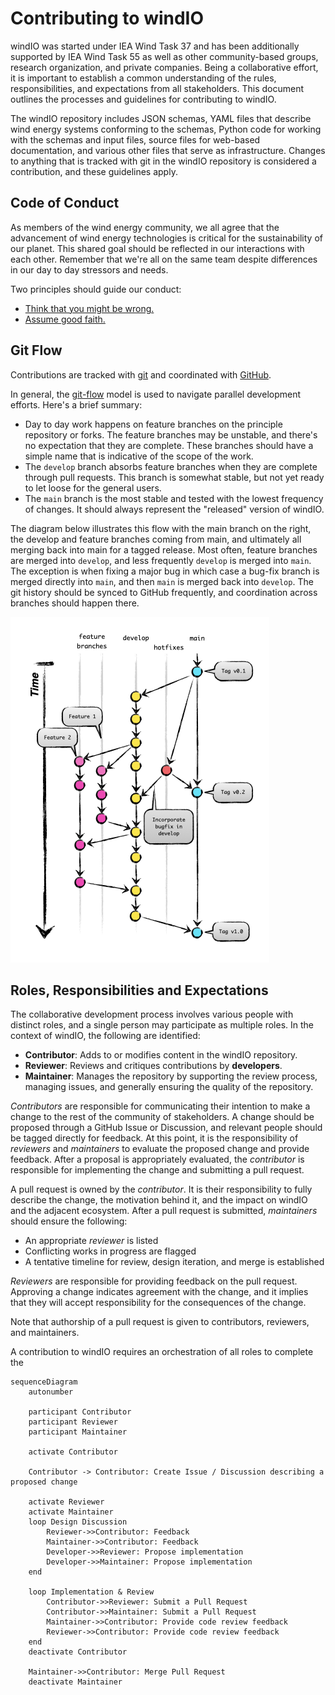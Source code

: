 
# Contributing to windIO

windIO was started under IEA Wind Task 37 and has been additionally supported by IEA Wind Task 55
as well as other community-based groups, research organization, and private companies.
Being a collaborative effort, it is important to establish a common understanding of the
rules, responsibilities, and expectations from all stakeholders.
This document outlines the processes and guidelines for contributing to windIO.

The windIO repository includes JSON schemas, YAML files that describe wind energy systems
conforming to the schemas, Python code for working with the schemas and input files,
source files for web-based documentation, and various other files that serve as infrastructure.
Changes to anything that is tracked with git in the windIO repository is considered a contribution,
and these guidelines apply.

## Code of Conduct

As members of the wind energy community, we all agree that the advancement of wind
energy technologies is critical for the sustainability of our planet.
This shared goal should be reflected in our interactions with each other.
Remember that we're all on the same team despite differences in our day to day stressors and needs.

Two principles should guide our conduct:
- [Think that you might be wrong.](https://en.wikipedia.org/wiki/Cromwell%27s_rule)
- [Assume good faith.](https://en.wikipedia.org/wiki/Wikipedia:Assume_good_faith)

## Git Flow

Contributions are tracked with [git](https://docs.github.com/en/get-started/start-your-journey/about-github-and-git#about-git)
and coordinated with [GitHub](https://github.com).

In general, the [git-flow](https://nvie.com/posts/a-successful-git-branching-model/) model is used
to navigate parallel development efforts.
Here's a brief summary:
- Day to day work happens on feature branches on the principle repository or forks. The feature
    branches may be unstable, and there's no expectation that they are complete.
    These branches should have a simple name that is indicative of the scope of the work.
- The `develop` branch absorbs feature branches when they are complete through pull requests.
    This branch is somewhat stable, but not yet ready to let loose for the general users.
- The `main` branch is the most stable and tested with the lowest frequency of changes.
    It should always represent the "released" version of windIO.

The diagram below illustrates this flow with the main branch on the right, the develop and
feature branches coming from main, and ultimately all merging back into main for a tagged release.
Most often, feature branches are merged into `develop`, and less frequently `develop`
is merged into `main`.
The exception is when fixing a major bug in which case a bug-fix branch is merged directly
into `main`, and then `main` is merged back into `develop`.
The git history should be synced to GitHub frequently, and coordination across
branches should happen there.

![](gitflowdiagram.png)

<!--
Note that git messages and history are tools for communicating with other roles in the process.
Possibly link to https://nrel.github.io/WETOStack/software_dev/best_practices.html#version-control.
-->

<!-- 
Branches could live on one fork or multiple. Ultimately, it doesn't really matter so long
as the pull request model is followed.
-->

## Roles, Responsibilities and Expectations

The collaborative development process involves various people with distinct roles, and 
a single person may participate as multiple roles.
In the context of windIO, the following are identified:
- **Contributor**: Adds to or modifies content in the windIO repository.
- **Reviewer**: Reviews and critiques contributions by **developers**.
- **Maintainer**: Manages the repository by supporting the review process, managing issues,
    and generally ensuring the quality of the repository.

*Contributors* are responsible for communicating their intention to make a change to the rest
of the community of stakeholders.
A change should be proposed through a GitHub Issue or Discussion, and relevant people
should be tagged directly for feedback.
At this point, it is the responsibility of *reviewers* and *maintainers* to evaluate the proposed
change and provide feedback.
After a proposal is appropriately evaluated, the *contributor* is responsible for implementing
the change and submitting a pull request.

A pull request is owned by the *contributor*.
It is their responsibility to fully describe the change, the motivation behind it, and the
impact on windIO and the adjacent ecosystem.
After a pull request is submitted, *maintainers* should ensure the following:
- An appropriate *reviewer* is listed
- Conflicting works in progress are flagged
- A tentative timeline for review, design iteration, and merge is established

*Reviewers* are responsible for providing feedback on the pull request.
Approving a change indicates agreement with the change, and it implies that they will accept
responsibility for the consequences of the change.

Note that authorship of a pull request is given to contributors, reviewers, and maintainers.

A contribution to windIO requires an orchestration of all roles to complete the
```mermaid
sequenceDiagram
    autonumber

    participant Contributor
    participant Reviewer
    participant Maintainer

    activate Contributor

    Contributor -> Contributor: Create Issue / Discussion describing a proposed change

    activate Reviewer
    activate Maintainer
    loop Design Discussion
        Reviewer->>Contributor: Feedback
        Maintainer->>Contributor: Feedback
        Developer->>Reviewer: Propose implementation
        Developer->>Maintainer: Propose implementation
    end

    loop Implementation & Review
        Contributor->>Reviewer: Submit a Pull Request
        Contributor->>Maintainer: Submit a Pull Request
        Maintainer->>Contributor: Provide code review feedback
        Reviewer->>Contributor: Provide code review feedback
    end
    deactivate Contributor

    Maintainer->>Contributor: Merge Pull Request
    deactivate Maintainer
```
<!-- :title: A representative workflow among all actors in a software development workflow leveraging GitHub features -->
